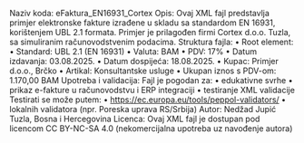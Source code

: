 Naziv koda:
eFaktura_EN16931_Cortex
Opis:
Ovaj XML fajl predstavlja primjer elektronske fakture izrađene u skladu sa standardom EN 16931, korištenjem UBL 2.1 formata.
Primjer je prilagođen firmi Cortex d.o.o. Tuzla, sa simuliranim računovodstvenim podacima.
Struktura fajla:
•	Root element: <Invoice>
•	Standard: UBL 2.1 (EN 16931)
•	Valuta: BAM
•	PDV: 17%
•	Datum izdavanja: 03.08.2025.
•	Datum dospijeća: 18.08.2025.
•	Kupac: Primjer d.o.o., Brčko
•	Artikal: Konsultantske usluge
•	Ukupan iznos s PDV-om: 1.170,00 BAM
Upotreba i validacija:
Fajl je pogodan za:
•	edukativne svrhe
•	prikaz e-fakture u računovodstvu i ERP integraciji
•	testiranje XML validacije
Testirati se može putem:
•	https://ec.europa.eu/tools/peppol-validators/
•	lokalnih validatora (npr. Poreska uprava RS/Srbija)
Autor:
Nedžad Jupić
Tuzla, Bosna i Hercegovina
Licenca:
Ovaj XML fajl je dostupan pod licencom CC BY-NC-SA 4.0
(nekomercijalna upotreba uz navođenje autora)
